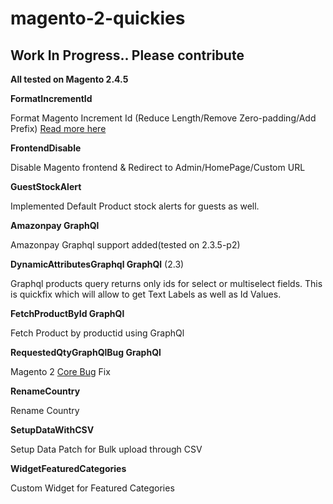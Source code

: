 # magento-2-quickies

## Work In Progress.. Please contribute

**All tested on Magento 2.4.5**

**FormatIncrementId**

Format Magento Increment Id (Reduce Length/Remove Zero-padding/Add Prefix) [Read more here](https://www.classyllama.com/blog/m2-incrementid)

**FrontendDisable**

Disable Magento frontend & Redirect to Admin/HomePage/Custom URL

**GuestStockAlert**

Implemented Default Product stock alerts for guests as well.

**Amazonpay GraphQl**

Amazonpay Graphql support added(tested on 2.3.5-p2)

**DynamicAttributesGraphql GraphQl** (2.3)

Graphql products query returns only ids for select or multiselect fields. This is quickfix which will allow to get Text Labels as well as Id Values.

**FetchProductById GraphQl**

Fetch Product by productid using GraphQl

**RequestedQtyGraphQlBug GraphQl**

Magento 2 [Core Bug](https://github.com/magento/magento2/issues/33281) Fix

**RenameCountry**

Rename Country

**SetupDataWithCSV**

Setup Data Patch for Bulk upload through CSV

**WidgetFeaturedCategories**

Custom Widget for Featured Categories
